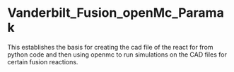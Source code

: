# Vanderbilt_Fusion_openMc_Paramak

This establishes the basis for creating the cad file of the react for from python code and then using openmc to run simulations on the CAD files for certain fusion reactions.
